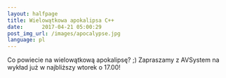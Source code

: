 ```yaml
---
layout:	halfpage
title: Wielowątkowa apokalipsa C++
date:	   2017-04-21 05:00:29
post_img_url: /images/apocalypse.jpg
language: pl
---
```


Co powiecie na wielowątkową apokalipsę? ;) Zapraszamy z AVSystem na wykład już w najbliższy wtorek o 17.00!
